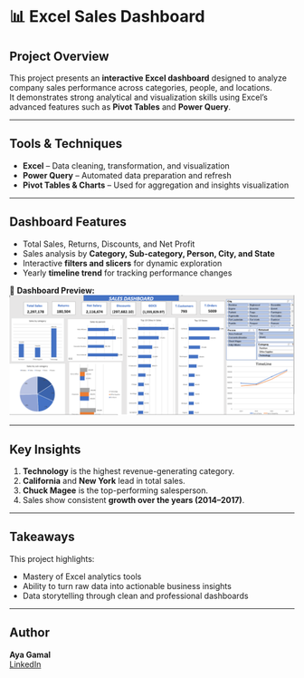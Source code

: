 # 📊 Excel Sales Dashboard

## Project Overview
This project presents an **interactive Excel dashboard** designed to analyze company sales performance across categories, people, and locations.  
It demonstrates strong analytical and visualization skills using Excel’s advanced features such as **Pivot Tables** and **Power Query**.

---

## Tools & Techniques
- **Excel** – Data cleaning, transformation, and visualization  
- **Power Query** – Automated data preparation and refresh  
- **Pivot Tables & Charts** – Used for aggregation and insights visualization  

---

## Dashboard Features
- Total Sales, Returns, Discounts, and Net Profit  
- Sales analysis by **Category, Sub-category, Person, City, and State**  
- Interactive **filters and slicers** for dynamic exploration  
- Yearly **timeline trend** for tracking performance changes  

📸 **Dashboard Preview:**  
![Excel Dashboard](Excel%20Dashboard.png)

---

## Key Insights
1. **Technology** is the highest revenue-generating category.  
2. **California** and **New York** lead in total sales.  
3. **Chuck Magee** is the top-performing salesperson.  
4. Sales show consistent **growth over the years (2014–2017)**.  

---

## Takeaways
This project highlights:
- Mastery of Excel analytics tools  
- Ability to turn raw data into actionable business insights  
- Data storytelling through clean and professional dashboards  

---

## Author
**Aya Gamal**  
[LinkedIn](https://www.linkedin.com/in/aya-gamal-senara)
